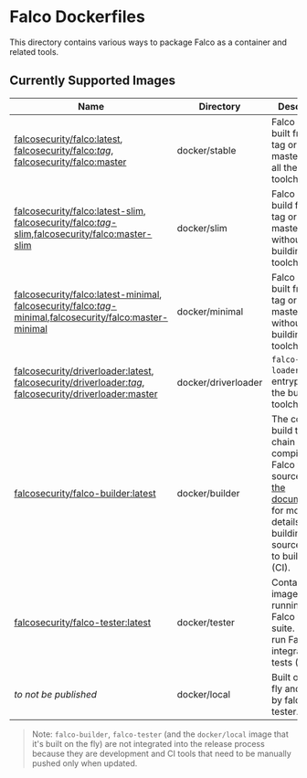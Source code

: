 # Falco Dockerfiles

This directory contains various ways to package Falco as a container and related tools. 

## Currently Supported Images

| Name | Directory | Description |
|---|---|---|
| [falcosecurity/falco:latest](https://hub.docker.com/repository/docker/falcosecurity/falco), [falcosecurity/falco:_tag_](https://hub.docker.com/repository/docker/falcosecurity/falco), [falcosecurity/falco:master](https://hub.docker.com/repository/docker/falcosecurity/falco) | docker/stable | Falco (DEB built from git tag or from the master) with all the building toolchain. | 
| [falcosecurity/falco:latest-slim](https://hub.docker.com/repository/docker/falcosecurity/falco), [falcosecurity/falco:_tag_-slim](https://hub.docker.com/repository/docker/falcosecurity/falco),[falcosecurity/falco:master-slim](https://hub.docker.com/repository/docker/falcosecurity/falco) | docker/slim | Falco (DEB build from git tag or from the master) without the building toolchain. | 
| [falcosecurity/falco:latest-minimal](https://hub.docker.com/repository/docker/falcosecurity/falco), [falcosecurity/falco:_tag_-minimal](https://hub.docker.com/repository/docker/falcosecurity/falco),[falcosecurity/falco:master-minimal](https://hub.docker.com/repository/docker/falcosecurity/falco) | docker/minimal | Falco (TGZ built from git tag or from the master) without the building toolchain. | 
| [falcosecurity/driverloader:latest](https://hub.docker.com/repository/docker/falcosecurity/driverloader), [falcosecurity/driverloader:_tag_](https://hub.docker.com/repository/docker/falcosecurity/driverloader), [falcosecurity/driverloader:master](https://hub.docker.com/repository/docker/falcosecurity/driverloader) | docker/driverloader | `falco-driver-loader` as entrypoint with the building toolchain. | 
| [falcosecurity/falco-builder:latest](https://hub.docker.com/repository/docker/falcosecurity/falco-builder) | docker/builder | The complete build tool chain for compiling Falco from source. See [the documentation](https://falco.org/docs/source/) for more details on building from source. Used to build Falco (CI). | 
| [falcosecurity/falco-tester:latest](https://hub.docker.com/repository/docker/falcosecurity/falco-tester) | docker/tester | Container image for running the Falco test suite. Used to run Falco integration tests (CI). | 
| _to not be published_ | docker/local | Built on-the-fly and used by falco-tester. |

> Note: `falco-builder`, `falco-tester` (and the `docker/local` image that it's built on the fly) are not integrated into the release process because they are development and CI tools that need to be manually pushed only when updated.

